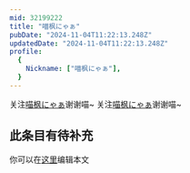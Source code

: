 ```yaml
---
mid: 32199222
title: "喵枫にゃぁ"
pubDate: "2024-11-04T11:22:13.248Z"
updatedDate: "2024-11-04T11:22:13.248Z"
profile:
  {
    Nickname: ["喵枫にゃぁ"],
  }
---
```


关注[喵枫にゃぁ](https://space.bilibili.com/32199222)谢谢喵~ 关注[喵枫にゃぁ](https://space.bilibili.com/32199222)谢谢喵~

## 此条目有待补充
你可以在[这里](https://github.com/Yuhanawa/VTuber.ICU/edit/master/src/content/v/喵枫にゃぁ/index.md)编辑本文
